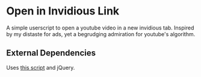 # Open in Invidious Link

A simple userscript to open a youtube video in a new invidious tab. Inspired by
my distaste for ads, yet a begrudging admiration for youtube's algorithm.

## External Dependencies

Uses [this script](https://gist.github.com/raw/2625891/waitForKeyElements.js) and jQuery.

